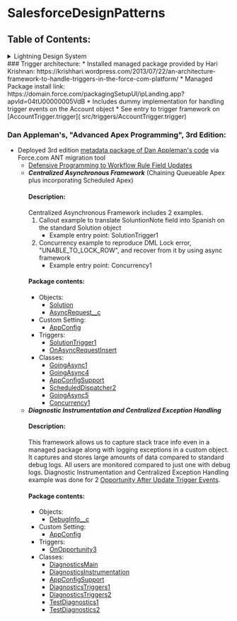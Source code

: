 # SalesforceDesignPatterns


## Table of Contents:
<details>
	<summary>Lightning Design System</summary>
### Lightning Design System:
* Example: Installed unmanaged package - Race Tracker App by https://github.com/saramorgan
  * To see what is included in package: Setup > search "Installed Packages" > Click RaceTrackerApp link> Click View Components button
  * My Domain had to be deployed to allow lightning app usage.
</details>  
### Trigger architecture:
* Installed managed package provided by Hari Krishnan: https://krishhari.wordpress.com/2013/07/22/an-architecture-framework-to-handle-triggers-in-the-force-com-platform/
  * Managed Package install link: https://domain.force.com/packagingSetupUI/ipLanding.app?apvId=04tU00000005VdB
  * Includes dummy implementation for handling trigger events on the Account object
  * See entry to trigger framework on [AccountTrigger.trigger]( src/triggers/AccountTrigger.trigger)
  
### Dan Appleman's, "Advanced Apex Programming", 3rd Edition:
* Deployed 3rd edition [metadata package of Dan Appleman's code](http://advancedapex.com/samplecode/) via Force.com ANT migration tool
  * [Defensive Programming to Workflow Rule Field Updates]( src/classes/TriggersExample.cls)
  * **_Centralized Asynchronous Framework_** (Chaining Queueable Apex plus incorporating Scheduled Apex)
	#### Description: 
	Centralized Asynchronous Framework includes 2 examples.
	1. Callout example to translate SoluntionNote field into Spanish on the standard Solution object
		* Example entry point: SolutionTrigger1
	2. Concurrency example to reproduce DML Lock error, "UNABLE_TO_LOCK_ROW", and recover from it by using async framework
		* Example entry point: Concurrency1
	#### Package contents: 
	* Objects:
		* [Solution]( src/objects/Solution.object)
		* [AsyncRequest__c]( src/objects/AsyncRequest__c.object)
	* Custom Setting:
		* [AppConfig]( src/objects/AppConfig__c.object)
	* Triggers: 
		* [SolutionTrigger1]( src/triggers/SolutionTrigger1.trigger)
		* [OnAsyncRequestInsert]( src/triggers/OnAsyncRequestInsert.trigger)
	* Classes:
		* [GoingAsync1]( src/classes/GoingAsync1.cls)
		* [GoingAsync4]( src/classes/GoingAsync4.cls)
		* [AppConfigSupport]( src/classes/AppConfigSupport.cls)
		* [ScheduledDispatcher2]( src/classes/ScheduledDispatcher2.cls)
		* [GoingAsync5]( src/classes/GoingAsync5.cls)
		* [Concurrency1]( src/classes/Concurrency1.cls)
  * **_Diagnostic Instrumentation and Centralized Exception Handling_** 
  	#### Description:
  	This framework allows us to capture stack trace info even in a managed package along with logging exceptions in a custom object.
  	It captures and stores large amounts of data compared to standard debug logs. 
  	All users are monitored compared to just one with debug logs.
  	Diagnostic Instrumentation and Centralized Exception Handling example was done for 2 [Opportunity After Update Trigger Events]( src/triggers/OnOpportunity3.trigger). 
  	#### Package contents:
  	* Objects:
		* [DebugInfo__c]( src/objects/DebugInfo__c.object)
	* Custom Setting:
		* [AppConfig]( src/objects/AppConfig__c.object)
	* Triggers: 
		* [OnOpportunity3]( src/triggers/OnOpportunity3.trigger)
	* Classes:
		* [DiagnosticsMain]( src/classes/DiagnosticsMain.cls)
		* [DiagnosticsInstrumentation]( src/classes/DiagnosticsInstrumentation.cls)
		* [AppConfigSupport]( src/classes/AppConfigSupport.cls)
		* [DiagnosticsTriggers1]( src/classes/DiagnosticsTriggers1.cls)
		* [DiagnosticsTriggers2]( src/classes/DiagnosticsTriggers2.cls)
		* [TestDiagnostics1]( src/classes/TestDiagnostics1.cls)
		* [TestDiagnostics2]( src/classes/TestDiagnostics2.cls)